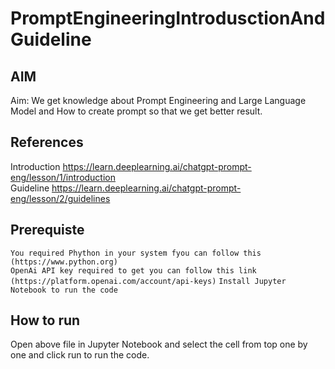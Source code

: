 # PromptEngineeringIntrodusctionAndGuideline

## AIM
Aim: We get knowledge about Prompt Engineering and Large Language Model and How to create prompt so that we get better result.

## References
Introduction https://learn.deeplearning.ai/chatgpt-prompt-eng/lesson/1/introduction <br/>
Guideline https://learn.deeplearning.ai/chatgpt-prompt-eng/lesson/2/guidelines

## Prerequiste
` You required Phython in your system fyou can follow this (https://www.python.org) ` <br/>
` OpenAi API key required to get you can follow this link (https://platform.openai.com/account/api-keys) `
` Install Jupyter Notebook to run the code `

## How to run

Open above file in Jupyter Notebook and select the cell from top one by one and click run to run the code.
